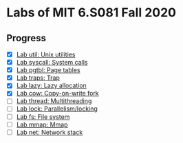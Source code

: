 # Labs of MIT 6.S081 Fall 2020

## Progress

- [x] [Lab util: Unix utilities](https://github.com/Chen-Dixi/xv6-labs-2020/tree/util)
- [x] [Lab syscall: System calls](https://github.com/Chen-Dixi/xv6-labs-2020/tree/syscall)
- [x] [Lab pgtbl: Page tables](https://github.com/Chen-Dixi/xv6-labs-2020/tree/pgtbl)
- [x] [Lab traps: Trap](https://github.com/Chen-Dixi/xv6-labs-2020/tree/traps)
- [x] [Lab lazy: Lazy allocation](https://github.com/Chen-Dixi/xv6-labs-2020/tree/lazy)
- [x] [Lab cow: Copy-on-write fork](https://github.com/Chen-Dixi/xv6-labs-2020/tree/cow)
- [ ] [Lab thread: Multithreading](https://github.com/Chen-Dixi/xv6-labs-2020/tree/thread)
- [ ] [Lab lock: Parallelism/locking](https://github.com/Chen-Dixi/xv6-labs-2020/tree/lock)
- [ ] [Lab fs: File system](https://github.com/Chen-Dixi/xv6-labs-2020/tree/fs)
- [ ] [Lab mmap: Mmap](https://github.com/Chen-Dixi/xv6-labs-2020/tree/mmap)
- [ ] [Lab net: Network stack](https://github.com/Chen-Dixi/xv6-labs-2020/tree/net)